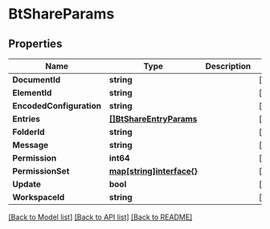 # BtShareParams

## Properties

Name | Type | Description | Notes
------------ | ------------- | ------------- | -------------
**DocumentId** | **string** |  | [optional] 
**ElementId** | **string** |  | [optional] 
**EncodedConfiguration** | **string** |  | [optional] 
**Entries** | [**[]BtShareEntryParams**](BTShareEntryParams.md) |  | [optional] 
**FolderId** | **string** |  | [optional] 
**Message** | **string** |  | [optional] 
**Permission** | **int64** |  | [optional] 
**PermissionSet** | [**map[string]interface{}**](.md) |  | [optional] 
**Update** | **bool** |  | [optional] 
**WorkspaceId** | **string** |  | [optional] 

[[Back to Model list]](../README.md#documentation-for-models) [[Back to API list]](../README.md#documentation-for-api-endpoints) [[Back to README]](../README.md)


